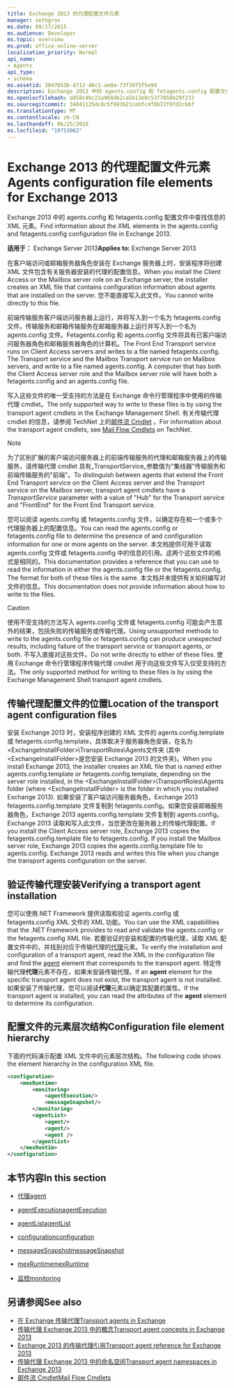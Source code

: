 ```yaml
---
title: Exchange 2013 的代理配置文件元素
manager: sethgros
ms.date: 09/17/2015
ms.audience: Developer
ms.topic: overview
ms.prod: office-online-server
localization_priority: Normal
api_name:
- Agents
api_type:
- schema
ms.assetid: 3047653b-d712-46c1-ae0a-73f3975f5e9d
description: Exchange 2013 中的 agents.config 和 fetagents.config 配置文件中查找信息的 XML 元素。
ms.openlocfilehash: dd58c4bc21a968db2ca5b13e0c53f7058b29f233
ms.sourcegitcommit: 34041125dc8c5f993b21cebfc4f8b72f0fd2cb6f
ms.translationtype: MT
ms.contentlocale: zh-CN
ms.lasthandoff: 06/25/2018
ms.locfileid: "19753062"
---
```

# <a name="agents-configuration-file-elements-for-exchange-2013"></a><span data-ttu-id="3a6bf-103">Exchange 2013 的代理配置文件元素</span><span class="sxs-lookup"><span data-stu-id="3a6bf-103">Agents configuration file elements for Exchange 2013</span></span>

<span data-ttu-id="3a6bf-104">Exchange 2013 中的 agents.config 和 fetagents.config 配置文件中查找信息的 XML 元素。</span><span class="sxs-lookup"><span data-stu-id="3a6bf-104">Find information about the XML elements in the agents.config and fetagents.config configuration file in Exchange 2013.</span></span>
  
<span data-ttu-id="3a6bf-105">**适用于：** Exchange Server 2013</span><span class="sxs-lookup"><span data-stu-id="3a6bf-105">**Applies to:** Exchange Server 2013</span></span>
  
<span data-ttu-id="3a6bf-106">在客户端访问或邮箱服务器角色安装在 Exchange 服务器上时，安装程序将创建 XML 文件包含有关服务器安装的代理的配置信息。</span><span class="sxs-lookup"><span data-stu-id="3a6bf-106">When you install the Client Access or the Mailbox server role on an Exchange server, the installer creates an XML file that contains configuration information about agents that are installed on the server.</span></span> <span data-ttu-id="3a6bf-107">您不能直接写入此文件。</span><span class="sxs-lookup"><span data-stu-id="3a6bf-107">You cannot write directly to this file.</span></span> 
  
<span data-ttu-id="3a6bf-108">前端传输服务客户端访问服务器上运行，并将写入到一个名为 fetagents.config 文件。传输服务和邮箱传输服务在邮箱服务器上运行并写入到一个名为 agents.config 文件。Fetagents.config 和 agents.config 文件将具有已客户端访问服务器角色和邮箱服务器角色的计算机。</span><span class="sxs-lookup"><span data-stu-id="3a6bf-108">The Front End Transport service runs on Client Access servers and writes to a file named fetagents.config. The Transport service and the Mailbox Transport service run on Mailbox servers, and write to a file named agents.config. A computer that has both the Client Access server role and the Mailbox server role will have both a fetagents.config and an agents.config file.</span></span> 
  
<span data-ttu-id="3a6bf-109">写入这些文件的唯一受支持的方法是在 Exchange 命令行管理程序中使用的传输代理 cmdlet。</span><span class="sxs-lookup"><span data-stu-id="3a6bf-109">The only supported way to write to these files is by using the transport agent cmdlets in the Exchange Management Shell.</span></span> <span data-ttu-id="3a6bf-110">有关传输代理 cmdlet 的信息，请参阅 TechNet 上的[邮件流 Cmdlet](http://technet.microsoft.com/zh-cn/library/aa998553%28v=exchg.150%29.aspx) 。</span><span class="sxs-lookup"><span data-stu-id="3a6bf-110">For information about the transport agent cmdlets, see [Mail Flow Cmdlets](http://technet.microsoft.com/zh-cn/library/aa998553%28v=exchg.150%29.aspx) on TechNet.</span></span> 
  
> [!NOTE]
> <span data-ttu-id="3a6bf-111">为了区别扩展的客户端访问服务器上的前端传输服务的代理和邮箱服务器上的传输服务，请传输代理 cmdlet 具有_TransportService_参数值为"集线器"传输服务和前端传输服务的"前端"。</span><span class="sxs-lookup"><span data-stu-id="3a6bf-111">To distinguish between agents that extend the Front End Transport service on the Client Access server and the Transport service on the Mailbox server, transport agent cmdlets have a  _TransportService_ parameter with a value of "Hub" for the Transport service and "FrontEnd" for the Front End Transport service.</span></span> 
  
<span data-ttu-id="3a6bf-112">您可以阅读 agents.config 或 fetagents.config 文件，以确定存在和一个或多个代理服务器上的配置信息。</span><span class="sxs-lookup"><span data-stu-id="3a6bf-112">You can read the agents.config or fetagents.config file to determine the presence of and configuration information for one or more agents on the server.</span></span> <span data-ttu-id="3a6bf-113">本文档提供可用于读取 agents.config 文件或 fetagents.config 中的信息的引用。这两个这些文件的格式是相同的。</span><span class="sxs-lookup"><span data-stu-id="3a6bf-113">This documentation provides a reference that you can use to read the information in either the agents.config file or the fetagents.config. The format for both of these files is the same.</span></span> <span data-ttu-id="3a6bf-114">本文档并未提供有关如何编写对文件的信息。</span><span class="sxs-lookup"><span data-stu-id="3a6bf-114">This documentation does not provide information about how to write to the files.</span></span>
  
> [!CAUTION]
> <span data-ttu-id="3a6bf-115">使用不受支持的方法写入 agents.config 文件或 fetagents.config 可能会产生意外的结果，包括失败的传输服务或传输代理。</span><span class="sxs-lookup"><span data-stu-id="3a6bf-115">Using unsupported methods to write to the agents.config file or fetagents.config can produce unexpected results, including failure of the transport service or transport agents, or both.</span></span> <span data-ttu-id="3a6bf-116">不写入直接对这些文件。</span><span class="sxs-lookup"><span data-stu-id="3a6bf-116">Do not write directly to either of these files.</span></span> <span data-ttu-id="3a6bf-117">使用 Exchange 命令行管理程序传输代理 cmdlet 用于向这些文件写入仅受支持的方法。</span><span class="sxs-lookup"><span data-stu-id="3a6bf-117">The only supported method for writing to these files is by using the Exchange Management Shell transport agent cmdlets.</span></span> 
  
## <a name="location-of-the-transport-agent-configuration-files"></a><span data-ttu-id="3a6bf-118">传输代理配置文件的位置</span><span class="sxs-lookup"><span data-stu-id="3a6bf-118">Location of the transport agent configuration files</span></span>
<span data-ttu-id="3a6bf-119"><a name="bk_ConfigLoc"> </a></span><span class="sxs-lookup"><span data-stu-id="3a6bf-119"></span></span>

<span data-ttu-id="3a6bf-120">安装 Exchange 2013 时，安装程序创建的 XML 文件的 agents.config.template 或 fetagents.config.template，具体取决于服务器角色安装，在名为\<ExchangeInstallFolder\>\TransportRoles\Agents文件夹 (其中\<ExchangeInstallFolder\>是您安装 Exchange 2013 的文件夹)。</span><span class="sxs-lookup"><span data-stu-id="3a6bf-120">When you install Exchange 2013, the installer creates an XML file that is named either agents.config.template or fetagents.config.template, depending on the server role installed, in the \<ExchangeInstallFolder\>\TransportRoles\Agents folder (where \<ExchangeInstallFolder\> is the folder in which you installed Exchange 2013).</span></span> <span data-ttu-id="3a6bf-121">如果安装了客户端访问服务器角色，Exchange 2013 fetagents.config.template 文件复制到 fetagents.config。如果您安装邮箱服务器角色，Exchange 2013 agents.config.template 文件复制到 agents.config。Exchange 2013 读取和写入此文件，当您更改在服务器上的传输代理配置。</span><span class="sxs-lookup"><span data-stu-id="3a6bf-121">If you install the Client Access server role, Exchange 2013 copies the fetagents.config.template file to fetagents.config. If you install the Mailbox server role, Exchange 2013 copies the agents.config.template file to agents.config. Exchange 2013 reads and writes this file when you change the transport agents configuration on the server.</span></span>
  
## <a name="verifying-a-transport-agent-installation"></a><span data-ttu-id="3a6bf-122">验证传输代理安装</span><span class="sxs-lookup"><span data-stu-id="3a6bf-122">Verifying a transport agent installation</span></span>
<span data-ttu-id="3a6bf-123"><a name="bk_verifyinstall"> </a></span><span class="sxs-lookup"><span data-stu-id="3a6bf-123"></span></span>

<span data-ttu-id="3a6bf-124">您可以使用.NET Framework 提供读取和验证 agents.config 或 fetagents.config XML 文件的 XML 功能。</span><span class="sxs-lookup"><span data-stu-id="3a6bf-124">You can use the XML capabilities that the .NET Framework provides to read and validate the agents.config or the fetagents.config XML file.</span></span> <span data-ttu-id="3a6bf-125">若要验证的安装和配置的传输代理，读取 XML 配置文件中的，并找到对应于传输代理的[代理](agent.md)元素。</span><span class="sxs-lookup"><span data-stu-id="3a6bf-125">To verify the installation and configuration of a transport agent, read the XML in the configuration file and find the [agent](agent.md) element that corresponds to the transport agent.</span></span> <span data-ttu-id="3a6bf-126">特定传输代理**代理**元素不存在，如果未安装传输代理。</span><span class="sxs-lookup"><span data-stu-id="3a6bf-126">If an **agent** element for the specific transport agent does not exist, the transport agent is not installed.</span></span> <span data-ttu-id="3a6bf-127">如果安装了传输代理，您可以阅读**代理**元素以确定其配置的属性。</span><span class="sxs-lookup"><span data-stu-id="3a6bf-127">If the transport agent is installed, you can read the attributes of the **agent** element to determine its configuration.</span></span> 
  
## <a name="configuration-file-element-hierarchy"></a><span data-ttu-id="3a6bf-128">配置文件的元素层次结构</span><span class="sxs-lookup"><span data-stu-id="3a6bf-128">Configuration file element hierarchy</span></span>
<span data-ttu-id="3a6bf-129"><a name="bk_elementref"> </a></span><span class="sxs-lookup"><span data-stu-id="3a6bf-129"></span></span>

<span data-ttu-id="3a6bf-130">下面的代码演示配置 XML 文件中的元素层次结构。</span><span class="sxs-lookup"><span data-stu-id="3a6bf-130">The following code shows the element hierarchy in the configuration XML file.</span></span>
  
```XML
<configuration>
    <mexRuntime>
        <monitoring>
            <agentExecution/>
            <messageSnapshot/>
        </monitoring>
        <agentList>
            <agent/>
            <agent/>
            <agent />
        </agentList>
    </mexRuntim>
</configuration>
```

## <a name="in-this-section"></a><span data-ttu-id="3a6bf-131">本节内容</span><span class="sxs-lookup"><span data-stu-id="3a6bf-131">In this section</span></span>
<span data-ttu-id="3a6bf-132"><a name="bk_elementreflist"> </a></span><span class="sxs-lookup"><span data-stu-id="3a6bf-132"></span></span>

- [<span data-ttu-id="3a6bf-133">代理</span><span class="sxs-lookup"><span data-stu-id="3a6bf-133">agent</span></span>](agent.md)
    
- [<span data-ttu-id="3a6bf-134">agentExecution</span><span class="sxs-lookup"><span data-stu-id="3a6bf-134">agentExecution</span></span>](agentexecution.md)
    
- [<span data-ttu-id="3a6bf-135">agentList</span><span class="sxs-lookup"><span data-stu-id="3a6bf-135">agentList</span></span>](agentlist.md)
    
- [<span data-ttu-id="3a6bf-136">configuration</span><span class="sxs-lookup"><span data-stu-id="3a6bf-136">configuration</span></span>](configuration.md)
    
- [<span data-ttu-id="3a6bf-137">messageSnapshot</span><span class="sxs-lookup"><span data-stu-id="3a6bf-137">messageSnapshot</span></span>](messagesnapshot.md)
    
- [<span data-ttu-id="3a6bf-138">mexRuntime</span><span class="sxs-lookup"><span data-stu-id="3a6bf-138">mexRuntime</span></span>](mexruntime.md)
    
- [<span data-ttu-id="3a6bf-139">监控</span><span class="sxs-lookup"><span data-stu-id="3a6bf-139">monitoring</span></span>](monitoring.md)
    
## <a name="see-also"></a><span data-ttu-id="3a6bf-140">另请参阅</span><span class="sxs-lookup"><span data-stu-id="3a6bf-140">See also</span></span>

- [<span data-ttu-id="3a6bf-141">在 Exchange 传输代理</span><span class="sxs-lookup"><span data-stu-id="3a6bf-141">Transport agents in Exchange</span></span>](transport-agents-in-exchange-2013.md)
- [<span data-ttu-id="3a6bf-142">传输代理 Exchange 2013 中的概念</span><span class="sxs-lookup"><span data-stu-id="3a6bf-142">Transport agent concepts in Exchange 2013</span></span>](transport-agent-concepts-in-exchange-2013.md)
- [<span data-ttu-id="3a6bf-143">Exchange 2013 的传输代理引用</span><span class="sxs-lookup"><span data-stu-id="3a6bf-143">Transport agent reference for Exchange 2013</span></span>](transport-agent-reference-for-exchange-2013.md)
- [<span data-ttu-id="3a6bf-144">传输代理 Exchange 2013 中的命名空间</span><span class="sxs-lookup"><span data-stu-id="3a6bf-144">Transport agent namespaces in Exchange 2013</span></span>](transport-agent-namespaces-in-exchange-2013.md)
- [<span data-ttu-id="3a6bf-145">邮件流 Cmdlet</span><span class="sxs-lookup"><span data-stu-id="3a6bf-145">Mail Flow Cmdlets</span></span>](https://docs.microsoft.com/zh-cn/powershell/exchange/?view=exchange-ps)
    

